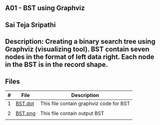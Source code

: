 ## A01 - BST using Graphviz

## Sai Teja Sripathi

## Description: Creating a binary search tree using Graphviz (visualizing tool). BST contain seven nodes in the format of left data right. Each node in the BST is in the record shape.


## Files

|  # |  File |  Description                           |
|----|-------|----------------------------------------|
| 1  |[BST.dot](https://github.com/saisri07/4883-software-tools-sripathi/blob/main/Assignments/A01/BST.dot)| This file contain graphviz code for BST|
|    |       |                                        |
| 2  |[BST.png](https://github.com/saisri07/4883-software-tools-sripathi/blob/main/Assignments/A01/BST.png)| This file contain output BST           |
|    |       |                                        |

